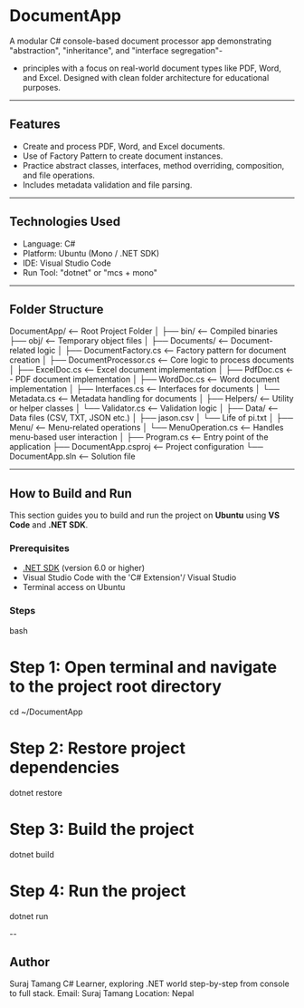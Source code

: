 # DocumentApp

A modular C# console-based document processor app demonstrating "abstraction", "inheritance", and "interface segregation"-  
- principles with a focus on real-world document types like PDF, Word, and Excel. Designed with clean folder architecture for educational purposes.

---

## Features

- Create and process PDF, Word, and Excel documents.
- Use of Factory Pattern to create document instances.
- Practice abstract classes, interfaces, method overriding, composition, and file operations.
- Includes metadata validation and file parsing.

---

## Technologies Used

- Language: C#
- Platform: Ubuntu (Mono / .NET SDK)
- IDE: Visual Studio Code
- Run Tool: "dotnet" or "mcs + mono"

---

## Folder Structure

DocumentApp/                     <-- Root Project Folder
│
├── bin/                         <-- Compiled binaries
├── obj/                         <-- Temporary object files
│
├── Documents/                   <-- Document-related logic
│   ├── DocumentFactory.cs       <-- Factory pattern for document creation
│   ├── DocumentProcessor.cs     <-- Core logic to process documents
│   ├── ExcelDoc.cs              <-- Excel document implementation
│   ├── PdfDoc.cs                <-- PDF document implementation
│   ├── WordDoc.cs               <-- Word document implementation
│   ├── Interfaces.cs            <-- Interfaces for documents
│   └── Metadata.cs              <-- Metadata handling for documents
│
├── Helpers/                     <-- Utility or helper classes
│   └── Validator.cs             <-- Validation logic
│
├── Data/                        <-- Data files (CSV, TXT, JSON etc.)
│   ├── jason.csv
│   └── Life of pi.txt
│
├── Menu/                        <-- Menu-related operations
│   └── MenuOperation.cs         <-- Handles menu-based user interaction
│
├── Program.cs                   <-- Entry point of the application
├── DocumentApp.csproj           <-- Project configuration
└── DocumentApp.sln              <-- Solution file

---

## How to Build and Run

This section guides you to build and run the project on **Ubuntu** using **VS Code** and **.NET SDK**.

### Prerequisites

- [.NET SDK](https://dotnet.microsoft.com/download) (version 6.0 or higher)
- Visual Studio Code with the 'C# Extension'/ Visual Studio
- Terminal access on Ubuntu

### Steps

bash
# Step 1: Open terminal and navigate to the project root directory
cd ~/DocumentApp

# Step 2: Restore project dependencies
dotnet restore

# Step 3: Build the project
dotnet build

# Step 4: Run the project
dotnet run

--

## Author

Suraj Tamang
C# Learner, exploring .NET world step-by-step from console to full stack.
Email: Suraj Tamang
Location: Nepal




